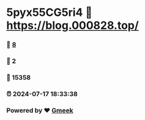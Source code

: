 # 5pyx55CG5ri4 :link: https://blog.000828.top/ 
### :page_facing_up: [8](https://blog.000828.top//tag.html) 
### :speech_balloon: 2 
### :hibiscus: 15358 
### :alarm_clock: 2024-07-17 18:33:38 
### Powered by :heart: [Gmeek](https://github.com/Meekdai/Gmeek)

